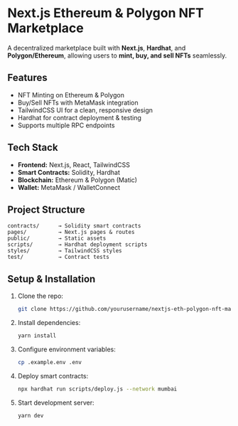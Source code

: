 # Next.js Ethereum & Polygon NFT Marketplace

A decentralized marketplace built with **Next.js**, **Hardhat**, and **Polygon/Ethereum**, allowing users to **mint, buy, and sell NFTs** seamlessly.

##  Features

* NFT Minting on Ethereum & Polygon
* Buy/Sell NFTs with MetaMask integration
* TailwindCSS UI for a clean, responsive design
* Hardhat for contract deployment & testing
* Supports multiple RPC endpoints

##  Tech Stack

* **Frontend:** Next.js, React, TailwindCSS
* **Smart Contracts:** Solidity, Hardhat
* **Blockchain:** Ethereum & Polygon (Matic)
* **Wallet:** MetaMask / WalletConnect

##  Project Structure

```
contracts/      → Solidity smart contracts  
pages/          → Next.js pages & routes  
public/         → Static assets  
scripts/        → Hardhat deployment scripts  
styles/         → TailwindCSS styles  
test/           → Contract tests  
```

##  Setup & Installation

1. Clone the repo:

   ```bash
   git clone https://github.com/yourusername/nextjs-eth-polygon-nft-marketplace.git
   ```
2. Install dependencies:

   ```bash
   yarn install
   ```
3. Configure environment variables:

   ```bash
   cp .example.env .env
   ```
4. Deploy smart contracts:

   ```bash
   npx hardhat run scripts/deploy.js --network mumbai
   ```
5. Start development server:

   ```bash
   yarn dev
   ```


